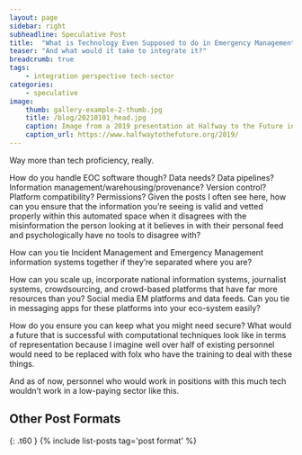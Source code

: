 ```yaml
---
layout: page
sidebar: right
subheadline: Speculative Post
title:  "What is Technology Even Supposed to do in Emergency Management?"
teaser: "And what would it take to integrate it?"
breadcrumb: true
tags:
    - integration perspective tech-sector
categories:
    - speculative
image:
    thumb: gallery-example-2-thumb.jpg
    title: /blog/20210101_head.jpg
    caption: Image from a 2019 presentation at Halfway to the Future in Nottingham, UK
    caption_url: https://www.halfwaytothefuture.org/2019/
---
```

Way more than tech proficiency, really.

How do you handle EOC software though? Data needs? Data pipelines? Information management/warehousing/provenance? Version control? Platform compatibility? Permissions?
Given the posts I often see here, how can you ensure that the information you’re seeing is valid and vetted properly within this automated space when it disagrees with the misinformation the person looking at it believes in with their personal feed and psychologically have no tools to disagree with?

How can you tie Incident Management and Emergency Management information systems together if they’re separated where you are?

How can you scale up, incorporate national information systems, journalist systems, crowdsourcing, and crowd-based platforms that have far more resources than you? Social media EM platforms and data feeds. Can you tie in messaging apps for these platforms into your eco-system easily?

How do you ensure you can keep what you might need secure?
What would a future that is successful with computational techniques look like in terms of representation because I imagine well over half of existing personnel would need to be replaced with folx who have the training to deal with these things.

And as of now, personnel who would work in positions with this much tech wouldn’t work in a low-paying sector like this.


## Other Post Formats
{: .t60 }
{% include list-posts tag='post format' %}
